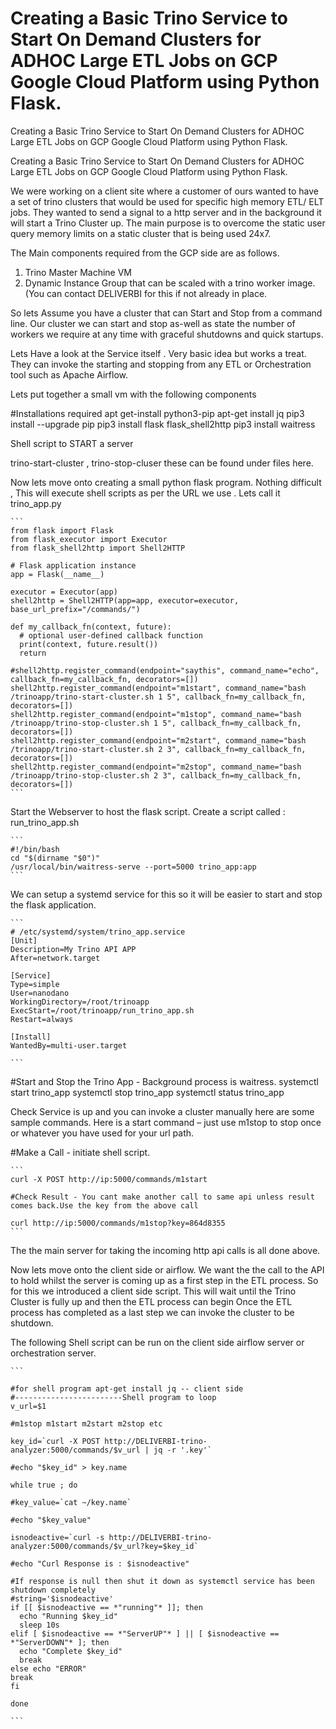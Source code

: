 # Creating a Basic Trino Service to Start On Demand Clusters for ADHOC Large ETL Jobs on GCP Google Cloud Platform using Python Flask.
Creating a Basic Trino Service to Start On Demand Clusters for ADHOC Large ETL Jobs on GCP Google Cloud Platform using Python Flask.


Creating a Basic Trino Service to Start On Demand Clusters for ADHOC Large ETL Jobs on GCP Google Cloud Platform using Python Flask.


We were working on a client site where a customer of ours wanted to have a set of trino clusters that would be used for specific high memory ETL/ ELT jobs. They wanted to send a signal to a http server and in the background it will start a Trino Cluster up. The main purpose is to overcome the static user query memory limits on a static cluster that is being used 24x7.

 

The Main components required from the GCP side are as follows.
1.	Trino Master Machine VM
2.	Dynamic Instance Group that can be scaled with a trino worker image. (You can contact DELIVERBI for this if not already in place.

So lets Assume you have a cluster that can Start and Stop from a command line. Our cluster we can start and stop as-well as state the number of workers we require at any time with graceful shutdowns and quick startups.

Lets Have a look at the Service itself . Very basic idea but works a treat. They can invoke the starting and stopping from any ETL or Orchestration tool such as Apache Airflow.

Lets put together a small vm with the following components

#Installations required
apt get-install python3-pip
apt-get install jq
pip3 install --upgrade pip
pip3 install flask flask_shell2http
pip3 install waitress


Shell script to START a server

trino-start-cluster , trino-stop-cluser these can be found under files here.

Now lets move onto creating a small python flask program. Nothing difficult , This will execute shell scripts as per the URL we use . Lets call it trino_app.py

````
```
from flask import Flask
from flask_executor import Executor
from flask_shell2http import Shell2HTTP

# Flask application instance
app = Flask(__name__)

executor = Executor(app)
shell2http = Shell2HTTP(app=app, executor=executor, base_url_prefix="/commands/")

def my_callback_fn(context, future):
  # optional user-defined callback function
  print(context, future.result())
  return  

#shell2http.register_command(endpoint="saythis", command_name="echo", callback_fn=my_callback_fn, decorators=[])
shell2http.register_command(endpoint="m1start", command_name="bash /trinoapp/trino-start-cluster.sh 1 5", callback_fn=my_callback_fn, decorators=[])
shell2http.register_command(endpoint="m1stop", command_name="bash /trinoapp/trino-stop-cluster.sh 1 5", callback_fn=my_callback_fn, decorators=[])
shell2http.register_command(endpoint="m2start", command_name="bash /trinoapp/trino-start-cluster.sh 2 3", callback_fn=my_callback_fn, decorators=[])
shell2http.register_command(endpoint="m2stop", command_name="bash /trinoapp/trino-stop-cluster.sh 2 3", callback_fn=my_callback_fn, decorators=[])
```
````

Start the Webserver to host the flask script. Create a script called : run_trino_app.sh
````
```
#!/bin/bash
cd "$(dirname "$0")"
/usr/local/bin/waitress-serve --port=5000 trino_app:app
```
````

We can setup a systemd service for this so it will be easier to start and stop the flask application.

````
```
# /etc/systemd/system/trino_app.service
[Unit]
Description=My Trino API APP
After=network.target

[Service]
Type=simple
User=nanodano
WorkingDirectory=/root/trinoapp
ExecStart=/root/trinoapp/run_trino_app.sh
Restart=always

[Install]
WantedBy=multi-user.target

```
````

#Start and Stop the Trino App - Background process is waitress.
systemctl start trino_app
systemctl stop trino_app
systemctl status trino_app


Check Service is up and you can invoke a cluster manually here are some sample commands. Here is a start command – just use m1stop to stop once or whatever you have used for your url path.

#Make a Call - initiate shell script.

````
```
curl -X POST http://ip:5000/commands/m1start

#Check Result - You cant make another call to same api unless result comes back.Use the key from the above call

curl http://ip:5000/commands/m1stop?key=864d8355
```
````


The the main server for taking the incoming http api calls is all done above.

Now lets move onto the client side or airflow. We want the the call to the API to hold whilst the server is coming up as a first step in the ETL process. 
So for this we introduced a client side script. This will wait until the Trino Cluster is fully up and then the ETL process can begin Once the ETL process has completed as a last step we can invoke the cluster to be shutdown.


The following Shell script can be run on the client side airflow server or orchestration server.
````
```

#for shell program apt-get install jq -- client side
#------------------------Shell program to loop
v_url=$1

#m1stop m1start m2start m2stop etc

key_id=`curl -X POST http://DELIVERBI-trino-analyzer:5000/commands/$v_url | jq -r '.key'`

#echo "$key_id" > key.name

while true ; do

#key_value=`cat ~/key.name`

#echo "$key_value"

isnodeactive=`curl -s http://DELIVERBI-trino-analyzer:5000/commands/$v_url?key=$key_id`

#echo "Curl Response is : $isnodeactive"

#If response is null then shut it down as systemctl service has been shutdown completely
#string='$isnodeactive'
if [[ $isnodeactive == *"running"* ]]; then
  echo "Running $key_id"
  sleep 10s
elif [ $isnodeactive == *"ServerUP"* ] || [ $isnodeactive == *"ServerDOWN"* ]; then
  echo "Complete $key_id"
  break
else echo "ERROR"
break
fi
 
done

```
````
